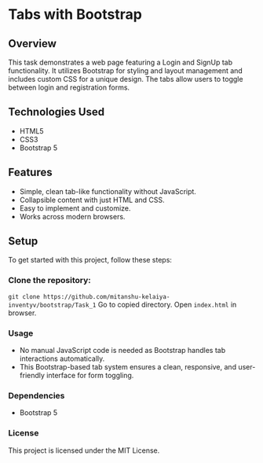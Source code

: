 # Tabs with Bootstrap

## Overview
This task demonstrates a web page featuring a Login and SignUp tab functionality. It utilizes Bootstrap for styling and layout management and includes custom CSS for a unique design. The tabs allow users to toggle between login and registration forms.

## Technologies Used
- HTML5
- CSS3
- Bootstrap 5

## Features
- Simple, clean tab-like functionality without JavaScript.
- Collapsible content with just HTML and CSS.
- Easy to implement and customize.
- Works across modern browsers.

## Setup
To get started with this project, follow these steps:

### Clone the repository:

`git clone https://github.com/mitanshu-kelaiya-inventyv/bootstrap/Task_1`
Go to copied directory.
Open `index.html` in browser.

### Usage
- No manual JavaScript code is needed as Bootstrap handles tab interactions automatically.
- This Bootstrap-based tab system ensures a clean, responsive, and user-friendly interface for form toggling.

### Dependencies
- Bootstrap 5

### License
This project is licensed under the MIT License.


